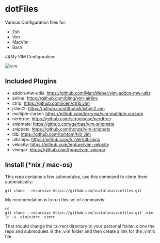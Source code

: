 # dotFiles

Various Configuration files for:

  - Zsh
  - Vim
  - MacVim
  - Bash

##My VIM Configuration:

![vim](https://cloud.githubusercontent.com/assets/4542735/5229851/7a2edf78-7715-11e4-9826-9ffaa8637d1e.png)

## Included Plugins

- addon-mw-utils: https://github.com/MarcWeber/vim-addon-mw-utils
- airline: https://github.com/bling/vim-airline
- ctrlp: https://github.com/kien/ctrlp.vim
- jshint2: https://github.com/Shutnik/jshint2.vim
- multiple-cursor: https://github.com/terryma/vim-multiple-cursors
- nerdtree: https://github.com/scrooloose/nerdtree
- snipmate: https://github.com/garbas/vim-snipmate
- snippets: https://github.com/honza/vim-snippets
- tlib: https://github.com/tomtom/tlib_vim
- ultisnips: https://github.com/SirVer/ultisnips
- velocity: https://github.com/lepture/vim-velocity
- vinegar: https://github.com/tpope/vim-vinegar

## Install (*nix / mac-os)

This repo contains a few submodules, use this command to clone them automatically:

```shell
git clone --recursive https://github.com/icatalina/vimfiles.git
```

My recomendation is to run this set of commands:

```shell
cd
git clone --recursive https://github.com/icatalina/vimfiles.git .vim
ln -s .vim/vimrc .vimrc
```

That should change the current directory to your personal folder, clone the repo and submodules in the .vim folder and then create a link for the .vimrc file.


